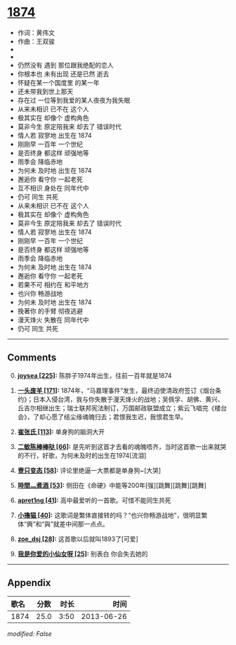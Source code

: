 # [1874](https://music.163.com/song?id=26608794)

* 作词：黄伟文
* 作曲：王双骏
*
*
* 仍然没有 遇到 那位跟我绝配的恋人
* 你根本也 未有出现 还是已然 逝去
* 怀疑在某一个国度里 的某一年
* 还未带我到世上那天
* 存在过 一位等到我爱的某人夜夜为我失眠
* 从来未相识 已不在 这个人
* 极其实在 却像个 虚构角色
* 莫非今生 原定陪我来 却去了 错误时代
* 情人若 寂寥地 出生在 1874
* 刚刚早 一百年 一个世纪
* 是否终身 都这样 顽强地等
* 雨季会 降临赤地
* 为何未 及时地 出生在 1874
* 邂逅你 看守你 一起老死
* 互不相识 身处在 同年代中
* 仍可 同生 共死
* 从来未相识 已不在 这个人
* 极其实在 却像个 虚构角色
* 莫非今生 原定陪我来 却去了 错误时代
* 情人若 寂寥地 出生在 1874
* 刚刚早 一百年 一个世纪
* 是否终身 都这样 顽强地等
* 雨季会 降临赤地
* 为何未 及时地 出生在 1874
* 邂逅你 看守你 一起老死
* 若果不可 相约在 和平地方
* 也兴你 畅游战地
* 为何未 及时地 出生在 1874
* 挽著你 的手臂 彻夜逃避
* 漫天烽火 失散在 同年代中
* 仍可 同生 共死


---

## Comments
0. **[joysea \[225\]](https://music.163.com/#/user/home?id=34517669):** 陈胖子1974年出生，往前一百年就是1874

1. **[一头废羊 \[171\]](https://music.163.com/#/user/home?id=9819094):** 1874年，“马嘉理事件”发生，最终迫使清政府签订《烟台条约》；日本入侵台湾，我与你失散于漫天烽火的战地；吴佩孚、胡佛、黄兴、丘吉尔相继出生；瑞士联邦宪法制订，万国邮政联盟成立；紫云飞唱完《楼台会》，了却心愿了结尘缘魂魄归去；君恨我生迟，我恨君生早。

2. **[崔张氏 \[113\]](https://music.163.com/#/user/home?id=37589480):** 单身狗的脑洞大开

3. **[二敏陈棒棒哒 \[66\]](https://music.163.com/#/user/home?id=64699111):** 是先听到这首才去看的魂魄唔齐，当时这首歌一出来就哭的不行，好歌，为何未及时的出生在1974[流泪]

4. **[壹只变态 \[58\]](https://music.163.com/#/user/home?id=2836139):** 评论里绝逼一大票都是单身狗~[大哭]

5. **[時間灬煮酒 \[53\]](https://music.163.com/#/user/home?id=61866458):** 侧田在《命硬》中能等200年[强][跳舞][跳舞][跳舞]

6. **[apret1ng \[41\]](https://music.163.com/#/user/home?id=38413632):** 高中最爱听的一首歌。可惜不能同生共死

7. **[小撸猫 \[40\]](https://music.163.com/#/user/home?id=19712407):** 这歌词是繁体直接转的吗？“也兴你畅游战地”，很明显繁体“興”和“與”就差中间那一点点。

8. **[zoe_dsj \[28\]](https://music.163.com/#/user/home?id=60704751):** 这首歌以后就叫1893了[可爱]

9. **[我是你爱的小仙女呀 \[25\]](https://music.163.com/#/user/home?id=494967341):** 别表白 你会失去她的



---

## Appendix

|歌名|分数|时长|时间|
|:---|:---:|---:|---:|
|1874|25.0|3:50|2013-06-26

*modified: False*